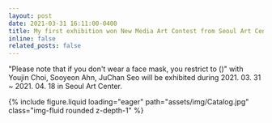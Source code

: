 ```yaml
---
layout: post
date: 2021-03-31 16:11:00-0400
title: My first exhibition won New Media Art Contest from Seoul Art Center and Korea Electric Power Corporation!
inline: false
related_posts: false
---
```


"Please note that if you don't wear a face mask, you restrict to ()" with Youjin Choi, Sooyeon Ahn, JuChan Seo will be exhibited during 2021. 03. 31 ~ 2021. 04. 18 in Seoul Art Center.

<div class="row mt-3">
    <div class="col-sm mt-3 mt-md-0">
        {% include figure.liquid loading="eager" path="assets/img/Catalog.jpg" class="img-fluid rounded z-depth-1" %}
    </div>
</div>